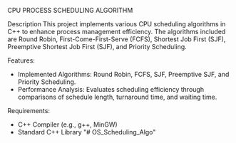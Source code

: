 CPU PROCESS SCHEDULING ALGORITHM

Description
This project implements various CPU scheduling algorithms in C++ to enhance process management efficiency. The algorithms included are Round Robin, First-Come-First-Serve (FCFS), Shortest Job First (SJF), Preemptive Shortest Job First (SJF), and Priority Scheduling.

Features:
- Implemented Algorithms: Round Robin, FCFS, SJF, Preemptive SJF, and Priority Scheduling.
- Performance Analysis: Evaluates scheduling efficiency through comparisons of schedule length, turnaround time, and waiting time.

Requirements:
- C++ Compiler (e.g., g++, MinGW)
- Standard C++ Library
"# OS_Scheduling_Algo" 
